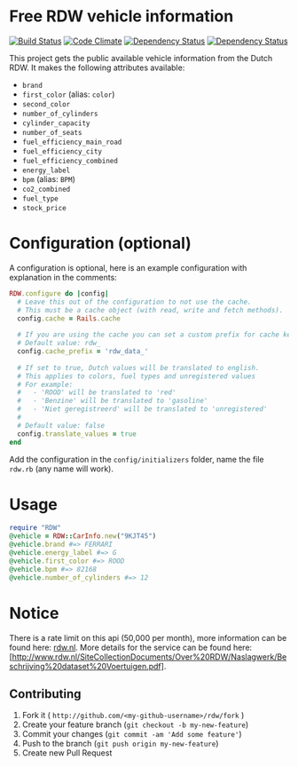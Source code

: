 # Free RDW vehicle information 
[![Build Status](https://travis-ci.org/jankeesvw/rdw.png)](https://travis-ci.org/jankeesvw/rdw) [![Code Climate](https://codeclimate.com/github/jankeesvw/rdw.png)](https://codeclimate.com/github/jankeesvw/rdw) [![Dependency Status](https://gemnasium.com/jankeesvw/rdw.png)](https://gemnasium.com/jankeesvw/rdw) [![Dependency Status](https://gemnasium.com/jankeesvw/rdw.png)](https://gemnasium.com/jankeesvw/rdw)

This project gets the public available vehicle information from the Dutch RDW.
It makes the following attributes available:

* `brand`
* `first_color` (alias: `color`)
* `second_color`
* `number_of_cylinders`
* `cylinder_capacity`
* `number_of_seats`
* `fuel_efficiency_main_road`
* `fuel_efficiency_city`
* `fuel_efficiency_combined`
* `energy_label`
* `bpm` (alias: `BPM`)
* `co2_combined`
* `fuel_type`
* `stock_price`

# Configuration (optional)
A configuration is optional, here is an example configuration with explanation in the comments:
``` ruby
RDW.configure do |config|
  # Leave this out of the configuration to not use the cache.
  # This must be a cache object (with read, write and fetch methods).
  config.cache = Rails.cache
  
  # If you are using the cache you can set a custom prefix for cache keys.
  # Default value: rdw_
  config.cache_prefix = 'rdw_data_'
  
  # If set to true, Dutch values will be translated to english.
  # This applies to colors, fuel types and unregistered values
  # For example:
  #   - 'ROOD' will be translated to 'red'
  #   - 'Benzine' will be translated to 'gasoline'
  #   - 'Niet geregistreerd' will be translated to 'unregistered'
  #
  # Default value: false
  config.translate_values = true
end
```
Add the configuration in the `config/initializers` folder, name the file `rdw.rb` (any name will work).

# Usage
``` ruby
require "RDW"
@vehicle = RDW::CarInfo.new("9KJT45")
@vehicle.brand #=> FERRARI
@vehicle.energy_label #=> G
@vehicle.first_color #=> ROOD
@vehicle.bpm #=> 82168
@vehicle.number_of_cylinders #=> 12
```

# Notice
There is a rate limit on this api (50,000 per month), more information can be found here: [rdw.nl](http://www.rdw.nl/Zakelijk/Paginas/Open-data.aspx).
More details for the service can be found here: [http://www.rdw.nl/SiteCollectionDocuments/Over%20RDW/Naslagwerk/Beschrijving%20dataset%20Voertuigen.pdf].

## Contributing

1. Fork it ( `http://github.com/<my-github-username>/rdw/fork` )
2. Create your feature branch (`git checkout -b my-new-feature`)
3. Commit your changes (`git commit -am 'Add some feature'`)
4. Push to the branch (`git push origin my-new-feature`)
5. Create new Pull Request
